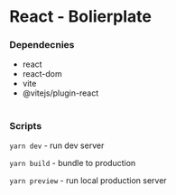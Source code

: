# React - Bolierplate

### Dependecnies
- react
- react-dom
- vite
- @vitejs/plugin-react
#
### Scripts
`yarn dev` - run dev server

`yarn build` - bundle to production

`yarn preview` - run local production server
